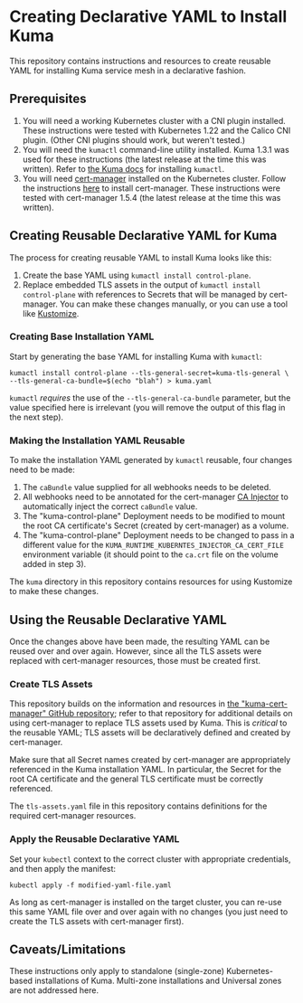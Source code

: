 # Creating Declarative YAML to Install Kuma

This repository contains instructions and resources to create reusable YAML for installing Kuma service mesh in a declarative fashion.

## Prerequisites

1. You will need a working Kubernetes cluster with a CNI plugin installed. These instructions were tested with Kubernetes 1.22 and the Calico CNI plugin. (Other CNI plugins should work, but weren't tested.)
2. You will need the `kumactl` command-line utility installed. Kuma 1.3.1 was used for these instructions (the latest release at the time this was written). Refer to [the Kuma docs](https://kuma.io/docs/1.3.1/) for installing `kumactl`.
3. You will need [cert-manager](https://cert-manager.io) installed on the Kubernetes cluster. Follow the instructions [here](https://cert-manager.io/docs/installation/) to install cert-manager. These instructions were tested with cert-manager 1.5.4 (the latest release at the time this was written).

## Creating Reusable Declarative YAML for Kuma

The process for creating reusable YAML to install Kuma looks like this:

1. Create the base YAML using `kumactl install control-plane`.
2. Replace embedded TLS assets in the output of `kumactl install control-plane` with references to Secrets that will be managed by cert-manager. You can make these changes manually, or you can use a tool like [Kustomize](https://kustomize.io).

### Creating Base Installation YAML

Start by generating the base YAML for installing Kuma with `kumactl`:

    kumactl install control-plane --tls-general-secret=kuma-tls-general \
    --tls-general-ca-bundle=$(echo "blah") > kuma.yaml

`kumactl` _requires_ the use of the `--tls-general-ca-bundle` parameter, but the value specified here is irrelevant (you will remove the output of this flag in the next step).

### Making the Installation YAML Reusable

To make the installation YAML generated by `kumactl` reusable, four changes need to be made:

1. The `caBundle` value supplied for all webhooks needs to be deleted.
2. All webhooks need to be annotated for the cert-manager [CA Injector](https://cert-manager.io/docs/concepts/ca-injector/) to automatically inject the correct `caBundle` value.
3. The "kuma-control-plane" Deployment needs to be modified to mount the root CA certificate's Secret (created by cert-manager) as a volume.
4. The "kuma-control-plane" Deployment needs to be changed to pass in a different value for the `KUMA_RUNTIME_KUBERNTES_INJECTOR_CA_CERT_FILE` environment variable (it should point to the `ca.crt` file on the volume added in step 3).

The `kuma` directory in this repository contains resources for using Kustomize to make these changes.

## Using the Reusable Declarative YAML

Once the changes above have been made, the resulting YAML can be reused over and over again. However, since all the TLS assets were replaced with cert-manager resources, those must be created first.

### Create TLS Assets

This repository builds on the information and resources in [the "kuma-cert-manager" GitHub repository](https://github.com/scottslowe/kuma-cert-manager); refer to that repository for additional details on using cert-manager to replace TLS assets used by Kuma. This is _critical_ to the reusable YAML; TLS assets will be declaratively defined and created by cert-manager.

Make sure that all Secret names created by cert-manager are appropriately referenced in the Kuma installation YAML. In particular, the Secret for the root CA certificate and the general TLS certificate must be correctly referenced.

The `tls-assets.yaml` file in this repository contains definitions for the required cert-manager resources.

### Apply the Reusable Declarative YAML

Set your `kubectl` context to the correct cluster with appropriate credentials, and then apply the manifest:

    kubectl apply -f modified-yaml-file.yaml

As long as cert-manager is installed on the target cluster, you can re-use this same YAML file over and over again with no changes (you just need to create the TLS assets with cert-manager first).

## Caveats/Limitations

These instructions only apply to standalone (single-zone) Kubernetes-based installations of Kuma. Multi-zone installations and Universal zones are not addressed here.
